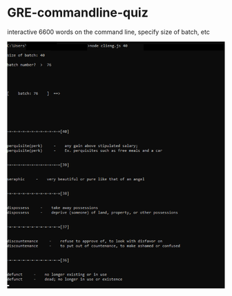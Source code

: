 # GRE-commandline-quiz
interactive 6600 words on the command line, specify size of batch, etc


![Alt text](clieng.png?raw=true)
